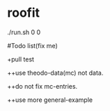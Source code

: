 # roofit

./run.sh 0 0


#Todo list(fix me)

+pull test 

++use theodo-data(mc) not data.

++do not fix mc-entries.

++use more general-example
